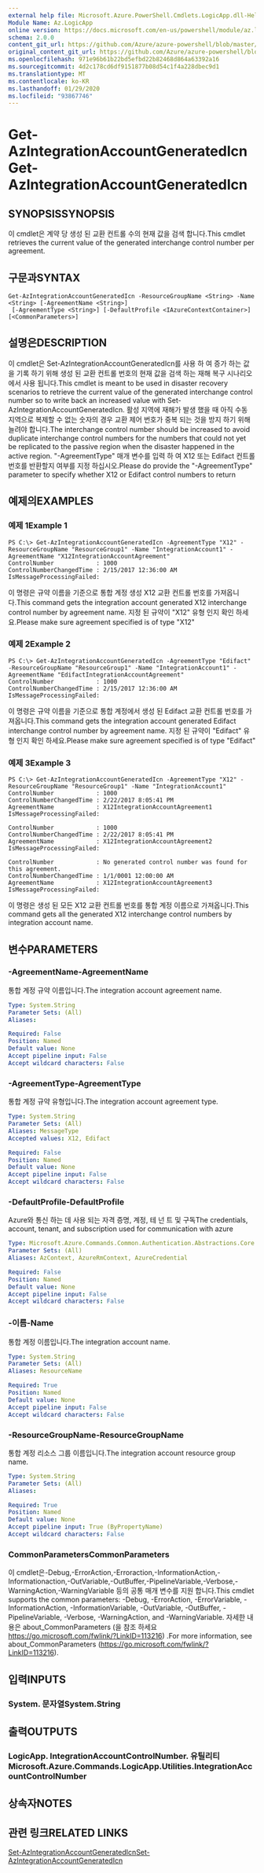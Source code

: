 ```yaml
---
external help file: Microsoft.Azure.PowerShell.Cmdlets.LogicApp.dll-Help.xml
Module Name: Az.LogicApp
online version: https://docs.microsoft.com/en-us/powershell/module/az.logicapp/get-azintegrationaccountgeneratedicn
schema: 2.0.0
content_git_url: https://github.com/Azure/azure-powershell/blob/master/src/LogicApp/LogicApp/help/Get-AzIntegrationAccountGeneratedIcn.md
original_content_git_url: https://github.com/Azure/azure-powershell/blob/master/src/LogicApp/LogicApp/help/Get-AzIntegrationAccountGeneratedIcn.md
ms.openlocfilehash: 971e96b61b22bd5efbd22b82468d864a63392a16
ms.sourcegitcommit: 4d2c178cd6df9151877b08d54c1f4a228dbec9d1
ms.translationtype: MT
ms.contentlocale: ko-KR
ms.lasthandoff: 01/29/2020
ms.locfileid: "93867746"
---
```

# <span data-ttu-id="43ef1-101">Get-AzIntegrationAccountGeneratedIcn</span><span class="sxs-lookup"><span data-stu-id="43ef1-101">Get-AzIntegrationAccountGeneratedIcn</span></span>

## <span data-ttu-id="43ef1-102">SYNOPSIS</span><span class="sxs-lookup"><span data-stu-id="43ef1-102">SYNOPSIS</span></span>
<span data-ttu-id="43ef1-103">이 cmdlet은 계약 당 생성 된 교환 컨트롤 수의 현재 값을 검색 합니다.</span><span class="sxs-lookup"><span data-stu-id="43ef1-103">This cmdlet retrieves the current value of the generated interchange control number per agreement.</span></span>

## <span data-ttu-id="43ef1-104">구문과</span><span class="sxs-lookup"><span data-stu-id="43ef1-104">SYNTAX</span></span>

```
Get-AzIntegrationAccountGeneratedIcn -ResourceGroupName <String> -Name <String> [-AgreementName <String>]
 [-AgreementType <String>] [-DefaultProfile <IAzureContextContainer>] [<CommonParameters>]
```

## <span data-ttu-id="43ef1-105">설명은</span><span class="sxs-lookup"><span data-stu-id="43ef1-105">DESCRIPTION</span></span>
<span data-ttu-id="43ef1-106">이 cmdlet은 Set-AzIntegrationAccountGeneratedIcn를 사용 하 여 증가 하는 값을 기록 하기 위해 생성 된 교환 컨트롤 번호의 현재 값을 검색 하는 재해 복구 시나리오에서 사용 됩니다.</span><span class="sxs-lookup"><span data-stu-id="43ef1-106">This cmdlet is meant to be used in disaster recovery scenarios to retrieve the current value of the generated interchange control number so to write back an increased value with Set-AzIntegrationAccountGeneratedIcn.</span></span>
<span data-ttu-id="43ef1-107">활성 지역에 재해가 발생 했을 때 아직 수동 지역으로 복제할 수 없는 숫자의 경우 교환 제어 번호가 중복 되는 것을 방지 하기 위해 늘려야 합니다.</span><span class="sxs-lookup"><span data-stu-id="43ef1-107">The interchange control number should be increased to avoid duplicate interchange control numbers for the numbers that could not yet be replicated to the passive region when the disaster happened in the active region.</span></span>
<span data-ttu-id="43ef1-108">"-AgreementType" 매개 변수를 입력 하 여 X12 또는 Edifact 컨트롤 번호를 반환할지 여부를 지정 하십시오.</span><span class="sxs-lookup"><span data-stu-id="43ef1-108">Please do provide the "-AgreementType" parameter to specify whether X12 or Edifact control numbers to return</span></span>

## <span data-ttu-id="43ef1-109">예제의</span><span class="sxs-lookup"><span data-stu-id="43ef1-109">EXAMPLES</span></span>

### <span data-ttu-id="43ef1-110">예제 1</span><span class="sxs-lookup"><span data-stu-id="43ef1-110">Example 1</span></span>
```
PS C:\> Get-AzIntegrationAccountGeneratedIcn -AgreementType "X12" -ResourceGroupName "ResourceGroup1" -Name "IntegrationAccount1" -AgreementName "X12IntegrationAccountAgreement"
ControlNumber            : 1000
ControlNumberChangedTime : 2/15/2017 12:36:00 AM
IsMessageProcessingFailed:
```

<span data-ttu-id="43ef1-111">이 명령은 규약 이름을 기준으로 통합 계정 생성 X12 교환 컨트롤 번호를 가져옵니다.</span><span class="sxs-lookup"><span data-stu-id="43ef1-111">This command gets the integration account generated X12 interchange control number by agreement name.</span></span> <span data-ttu-id="43ef1-112">지정 된 규약이 "X12" 유형 인지 확인 하세요.</span><span class="sxs-lookup"><span data-stu-id="43ef1-112">Please make sure agreement specified is of type "X12"</span></span>

### <span data-ttu-id="43ef1-113">예제 2</span><span class="sxs-lookup"><span data-stu-id="43ef1-113">Example 2</span></span>
```
PS C:\> Get-AzIntegrationAccountGeneratedIcn -AgreementType "Edifact" -ResourceGroupName "ResourceGroup1" -Name "IntegrationAccount1" -AgreementName "EdifactIntegrationAccountAgreement"
ControlNumber            : 1000
ControlNumberChangedTime : 2/15/2017 12:36:00 AM
IsMessageProcessingFailed:
```

<span data-ttu-id="43ef1-114">이 명령은 규약 이름을 기준으로 통합 계정에서 생성 된 Edifact 교환 컨트롤 번호를 가져옵니다.</span><span class="sxs-lookup"><span data-stu-id="43ef1-114">This command gets the integration account generated Edifact interchange control number by agreement name.</span></span> <span data-ttu-id="43ef1-115">지정 된 규약이 "Edifact" 유형 인지 확인 하세요.</span><span class="sxs-lookup"><span data-stu-id="43ef1-115">Please make sure agreement specified is of type "Edifact"</span></span>

### <span data-ttu-id="43ef1-116">예제 3</span><span class="sxs-lookup"><span data-stu-id="43ef1-116">Example 3</span></span>
```
PS C:\> Get-AzIntegrationAccountGeneratedIcn -AgreementType "X12" -ResourceGroupName "ResourceGroup1" -Name "IntegrationAccount1"
ControlNumber            : 1000
ControlNumberChangedTime : 2/22/2017 8:05:41 PM
AgreementName            : X12IntegrationAccountAgreement1
IsMessageProcessingFailed:

ControlNumber            : 1000
ControlNumberChangedTime : 2/22/2017 8:05:41 PM
AgreementName            : X12IntegrationAccountAgreement2
IsMessageProcessingFailed:

ControlNumber            : No generated control number was found for this agreement.
ControlNumberChangedTime : 1/1/0001 12:00:00 AM
AgreementName            : X12IntegrationAccountAgreement3
IsMessageProcessingFailed:
```

<span data-ttu-id="43ef1-117">이 명령은 생성 된 모든 X12 교환 컨트롤 번호를 통합 계정 이름으로 가져옵니다.</span><span class="sxs-lookup"><span data-stu-id="43ef1-117">This command gets all the generated X12 interchange control numbers by integration account name.</span></span>

## <span data-ttu-id="43ef1-118">변수</span><span class="sxs-lookup"><span data-stu-id="43ef1-118">PARAMETERS</span></span>

### <span data-ttu-id="43ef1-119">-AgreementName</span><span class="sxs-lookup"><span data-stu-id="43ef1-119">-AgreementName</span></span>
<span data-ttu-id="43ef1-120">통합 계정 규약 이름입니다.</span><span class="sxs-lookup"><span data-stu-id="43ef1-120">The integration account agreement name.</span></span>

```yaml
Type: System.String
Parameter Sets: (All)
Aliases:

Required: False
Position: Named
Default value: None
Accept pipeline input: False
Accept wildcard characters: False
```

### <span data-ttu-id="43ef1-121">-AgreementType</span><span class="sxs-lookup"><span data-stu-id="43ef1-121">-AgreementType</span></span>
<span data-ttu-id="43ef1-122">통합 계정 규약 유형입니다.</span><span class="sxs-lookup"><span data-stu-id="43ef1-122">The integration account agreement type.</span></span>

```yaml
Type: System.String
Parameter Sets: (All)
Aliases: MessageType
Accepted values: X12, Edifact

Required: False
Position: Named
Default value: None
Accept pipeline input: False
Accept wildcard characters: False
```

### <span data-ttu-id="43ef1-123">-DefaultProfile</span><span class="sxs-lookup"><span data-stu-id="43ef1-123">-DefaultProfile</span></span>
<span data-ttu-id="43ef1-124">Azure와 통신 하는 데 사용 되는 자격 증명, 계정, 테 넌 트 및 구독</span><span class="sxs-lookup"><span data-stu-id="43ef1-124">The credentials, account, tenant, and subscription used for communication with azure</span></span>

```yaml
Type: Microsoft.Azure.Commands.Common.Authentication.Abstractions.Core.IAzureContextContainer
Parameter Sets: (All)
Aliases: AzContext, AzureRmContext, AzureCredential

Required: False
Position: Named
Default value: None
Accept pipeline input: False
Accept wildcard characters: False
```

### <span data-ttu-id="43ef1-125">-이름</span><span class="sxs-lookup"><span data-stu-id="43ef1-125">-Name</span></span>
<span data-ttu-id="43ef1-126">통합 계정 이름입니다.</span><span class="sxs-lookup"><span data-stu-id="43ef1-126">The integration account name.</span></span>

```yaml
Type: System.String
Parameter Sets: (All)
Aliases: ResourceName

Required: True
Position: Named
Default value: None
Accept pipeline input: False
Accept wildcard characters: False
```

### <span data-ttu-id="43ef1-127">-ResourceGroupName</span><span class="sxs-lookup"><span data-stu-id="43ef1-127">-ResourceGroupName</span></span>
<span data-ttu-id="43ef1-128">통합 계정 리소스 그룹 이름입니다.</span><span class="sxs-lookup"><span data-stu-id="43ef1-128">The integration account resource group name.</span></span>

```yaml
Type: System.String
Parameter Sets: (All)
Aliases:

Required: True
Position: Named
Default value: None
Accept pipeline input: True (ByPropertyName)
Accept wildcard characters: False
```

### <span data-ttu-id="43ef1-129">CommonParameters</span><span class="sxs-lookup"><span data-stu-id="43ef1-129">CommonParameters</span></span>
<span data-ttu-id="43ef1-130">이 cmdlet은-Debug,-ErrorAction,-Erroraction,-InformationAction,-Informationaction,-OutVariable,-OutBuffer,-PipelineVariable,-Verbose,-WarningAction,-WarningVariable 등의 공통 매개 변수를 지원 합니다.</span><span class="sxs-lookup"><span data-stu-id="43ef1-130">This cmdlet supports the common parameters: -Debug, -ErrorAction, -ErrorVariable, -InformationAction, -InformationVariable, -OutVariable, -OutBuffer, -PipelineVariable, -Verbose, -WarningAction, and -WarningVariable.</span></span> <span data-ttu-id="43ef1-131">자세한 내용은 about_CommonParameters (을 참조 하세요 https://go.microsoft.com/fwlink/?LinkID=113216) .</span><span class="sxs-lookup"><span data-stu-id="43ef1-131">For more information, see about_CommonParameters (https://go.microsoft.com/fwlink/?LinkID=113216).</span></span>

## <span data-ttu-id="43ef1-132">입력</span><span class="sxs-lookup"><span data-stu-id="43ef1-132">INPUTS</span></span>

### <span data-ttu-id="43ef1-133">System. 문자열</span><span class="sxs-lookup"><span data-stu-id="43ef1-133">System.String</span></span>

## <span data-ttu-id="43ef1-134">출력</span><span class="sxs-lookup"><span data-stu-id="43ef1-134">OUTPUTS</span></span>

### <span data-ttu-id="43ef1-135">LogicApp. IntegrationAccountControlNumber. 유틸리티</span><span class="sxs-lookup"><span data-stu-id="43ef1-135">Microsoft.Azure.Commands.LogicApp.Utilities.IntegrationAccountControlNumber</span></span>

## <span data-ttu-id="43ef1-136">상속자</span><span class="sxs-lookup"><span data-stu-id="43ef1-136">NOTES</span></span>

## <span data-ttu-id="43ef1-137">관련 링크</span><span class="sxs-lookup"><span data-stu-id="43ef1-137">RELATED LINKS</span></span>

[<span data-ttu-id="43ef1-138">Set-AzIntegrationAccountGeneratedIcn</span><span class="sxs-lookup"><span data-stu-id="43ef1-138">Set-AzIntegrationAccountGeneratedIcn</span></span>](./Set-AzIntegrationAccountGeneratedIcn.md)

